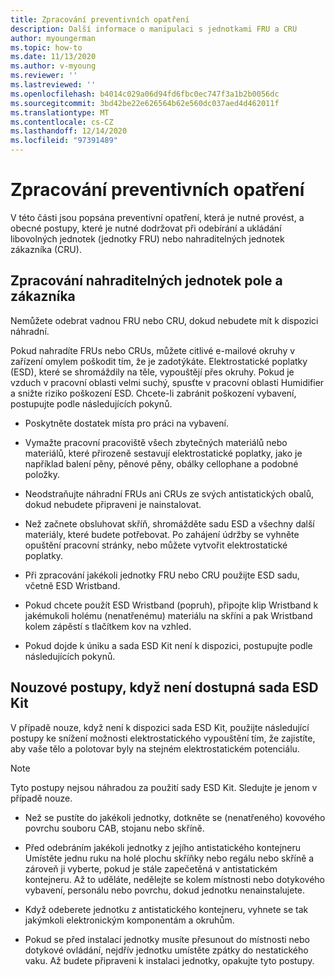 ```yaml
---
title: Zpracování preventivních opatření
description: Další informace o manipulaci s jednotkami FRU a CRU
author: myoungerman
ms.topic: how-to
ms.date: 11/13/2020
ms.author: v-myoung
ms.reviewer: ''
ms.lastreviewed: ''
ms.openlocfilehash: b4014c029a06d94fd6fbc0ec747f3a1b2b0056dc
ms.sourcegitcommit: 3bd42be22e626564b62e560dc037aed4d462011f
ms.translationtype: MT
ms.contentlocale: cs-CZ
ms.lasthandoff: 12/14/2020
ms.locfileid: "97391489"
---
```

# <a name="handling-precautions"></a>Zpracování preventivních opatření

V této části jsou popsána preventivní opatření, která je nutné provést, a obecné postupy, které je nutné dodržovat při odebírání a ukládání libovolných jednotek (jednotky FRU) nebo nahraditelných jednotek zákazníka (CRU).

## <a name="handling-field-and-customer-replaceable-units"></a>Zpracování nahraditelných jednotek pole a zákazníka

Nemůžete odebrat vadnou FRU nebo CRU, dokud nebudete mít k dispozici náhradní.

Pokud nahradíte FRUs nebo CRUs, můžete citlivé e-mailové okruhy v zařízení omylem poškodit tím, že je zadotýkáte. Elektrostatické poplatky (ESD), které se shromáždily na těle, vypouštějí přes okruhy. Pokud je vzduch v pracovní oblasti velmi suchý, spusťte v pracovní oblasti Humidifier a snižte riziko poškození ESD. Chcete-li zabránit poškození vybavení, postupujte podle následujících pokynů.

-   Poskytněte dostatek místa pro práci na vybavení.

-   Vymažte pracovní pracoviště všech zbytečných materiálů nebo materiálů, které přirozeně sestavují elektrostatické poplatky, jako je například balení pěny, pěnové pěny, obálky cellophane a podobné položky.

-   Neodstraňujte náhradní FRUs ani CRUs ze svých antistatických obalů, dokud nebudete připraveni je nainstalovat.

-   Než začnete obsluhovat skříň, shromážděte sadu ESD a všechny další materiály, které budete potřebovat. Po zahájení údržby se vyhněte opuštění pracovní stránky, nebo můžete vytvořit elektrostatické poplatky.

-   Při zpracování jakékoli jednotky FRU nebo CRU použijte ESD sadu, včetně ESD Wristband.

-   Pokud chcete použít ESD Wristband (popruh), připojte klip Wristband k jakémukoli holému (nenatřenému) materiálu na skříni a pak Wristband kolem zápěstí s tlačítkem kov na vzhled.

-   Pokud dojde k úniku a sada ESD Kit není k dispozici, postupujte podle následujících pokynů.

## <a name="emergency-procedures-when-an-esd-kit-is-not-available"></a>Nouzové postupy, když není dostupná sada ESD Kit

V případě nouze, když není k dispozici sada ESD Kit, použijte následující postupy ke snížení možnosti elektrostatického vypouštění tím, že zajistíte, aby vaše tělo a polotovar byly na stejném elektrostatickém potenciálu.

> [!NOTE]
> Tyto postupy nejsou náhradou za použití sady ESD Kit. Sledujte je jenom v případě nouze.

-   Než se pustíte do jakékoli jednotky, dotkněte se (nenatřeného) kovového povrchu souboru CAB, stojanu nebo skříně.

-   Před odebráním jakékoli jednotky z jejího antistatického kontejneru Umístěte jednu ruku na holé plochu skříňky nebo regálu nebo skříně a zároveň ji vyberte, pokud je stále zapečetěná v antistatickém kontejneru. Až to uděláte, nedělejte se kolem místnosti nebo dotykového vybavení, personálu nebo povrchu, dokud jednotku nenainstalujete.

-   Když odeberete jednotku z antistatického kontejneru, vyhnete se tak jakýmkoli elektronickým komponentám a okruhům.

-   Pokud se před instalací jednotky musíte přesunout do místnosti nebo dotykové ovládání, nejdřív jednotku umístěte zpátky do nestatického vaku.
    Až budete připraveni k instalaci jednotky, opakujte tyto postupy.

